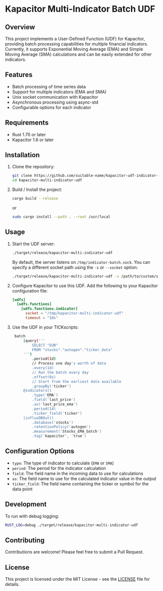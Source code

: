 # Kapacitor Multi-Indicator Batch UDF

## Overview

This project implements a User-Defined Function (UDF) for Kapacitor, providing batch processing capabilities for multiple financial indicators. Currently, it supports Exponential Moving Average (EMA) and Simple Moving Average (SMA) calculations and can be easily extended for other indicators.

## Features

- Batch processing of time series data
- Support for multiple indicators (EMA and SMA)
- Unix socket communication with Kapacitor
- Asynchronous processing using async-std
- Configurable options for each indicator

## Requirements

- Rust 1.70 or later
- Kapacitor 1.6 or later

## Installation

1. Clone the repository:

   ```bash
   git clone https://github.com/suitable-name/kapacitor-udf-indicator-batch-rs
   cd kapacitor-multi-indicator-udf
   ```

2. Build / Install the project:

   ```bash
   cargo build --release
   ```

   or

   ```bash
   sudo cargo install --path . --root /usr/local
   ```

## Usage

1. Start the UDF server:

   ```bash
   ./target/release/kapacitor-multi-indicator-udf
   ```

   By default, the server listens on `/tmp/indicator-batch.sock`. You can specify a different socket path using the `-s` or `--socket` option:

   ```bash
   ./target/release/kapacitor-multi-indicator-udf -s /path/to/custom/socket.sock
   ```

2. Configure Kapacitor to use this UDF. Add the following to your Kapacitor configuration file:

   ```toml
   [udfs]
     [udfs.functions]
       [udfs.functions.indicator]
         socket = "/tmp/kapacitor-multi-indicator-udf"
         timeout = "10s"
   ```

3. Use the UDF in your TICKscripts:

   ```bash
    batch
        |query('''
            SELECT "EUR"
            FROM "stocks"."autogen"."ticker_data"
        ''')
            .period(1d)
            // Process one day's worth of data
            .every(1d)
            // Run the batch every day
            .offset(0s)
            // Start from the earliest data available
            .groupBy('ticker')
        @indicators()
            .type('EMA')
            .field('last_price')
            .as('last_price_ema')
            .period(14)
            .ticker_field('ticker')
        |influxDBOut()
            .database('stocks')
            .retentionPolicy('autogen')
            .measurement('Stocks_EMA_batch')
            .tag('kapacitor', 'true')
   ```

## Configuration Options

- `type`: The type of indicator to calculate (`EMA` or `SMA`)
- `period`: The period for the indicator calculation
- `field`: The field name in the incoming data to use for calculations
- `as`: The field name to use for the calculated indicator value in the output
- `ticker_field`: The field name containing the ticker or symbol for the data point

## Development

To run with debug logging:

```bash
RUST_LOG=debug ./target/release/kapacitor-multi-indicator-udf
```

## Contributing

Contributions are welcome! Please feel free to submit a Pull Request.

## License

This project is licensed under the MIT License - see the [LICENSE](LICENSE) file for details.
